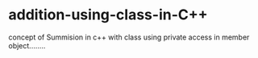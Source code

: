 # addition-using-class-in-C++

concept of Summision in c++ with class using private access in member object........

